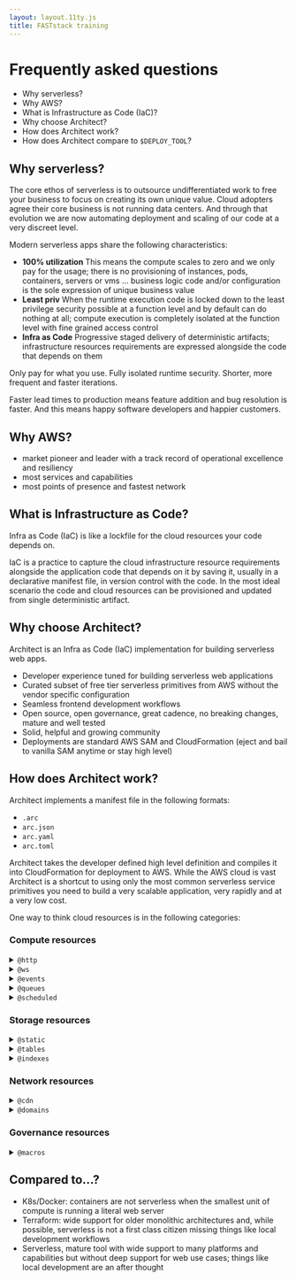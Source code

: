 ```yaml
---
layout: layout.11ty.js
title: FASTstack training
---
```


# Frequently asked questions

- Why serverless?
- Why AWS?
- What is Infrastructure as Code (IaC)?
- Why choose Architect?
- How does Architect work?
- How does Architect compare to <code>$DEPLOY_TOOL</code>?

## Why serverless?

The core ethos of serverless is to outsource undifferentiated work to free your business to focus on creating its own unique value. Cloud adopters agree their core business is not running data centers. And through that evolution we are now automating deployment and scaling of our code at a very discreet level. 

Modern serverless apps share the following characteristics:

- **100% utilization** This means the compute scales to zero and we only pay for the usage; there is no provisioning of instances, pods, containers, servers or vms … business logic code and/or configuration is the sole expression of unique business value 
- **Least priv** When the runtime execution code is locked down to the least privilege security possible at a function level and by default can do nothing at all; compute execution is completely isolated at the function level with fine grained access control 
- **Infra as Code** Progressive staged delivery of deterministic artifacts; infrastructure resources requirements are expressed alongside the code that depends on them 

Only pay for what you use. Fully isolated runtime security. Shorter, more frequent and faster iterations. 

Faster lead times to production means feature addition and bug resolution is faster. And this means happy software developers and happier customers.

## Why AWS?

- market pioneer and leader with a track record of  operational excellence and resiliency 
- most services and capabilities
- most points of presence and fastest network

## What is Infrastructure as Code?

Infra as Code (IaC) is like a lockfile for the cloud resources your code depends on.

IaC is a practice to capture the cloud infrastructure resource requirements alongside the application code that depends on it by saving it, usually in a declarative manifest file, in version control with the code. In the most ideal scenario the code and cloud resources can be provisioned and updated from single deterministic artifact. 

## Why choose Architect?

Architect is an Infra as Code (IaC) implementation for building serverless web apps. 

- Developer experience tuned for building serverless web applications
- Curated subset of free tier serverless primitives from AWS without the vendor specific configuration 
- Seamless frontend development workflows 
- Open source, open governance, great cadence, no breaking changes, mature and well tested
- Solid, helpful and growing community
- Deployments are standard AWS SAM and CloudFormation (eject and bail to vanilla SAM anytime or stay high level)

## How does Architect work?

Architect implements a manifest file in the following formats:

- `.arc`
- `arc.json` 
- `arc.yaml` 
- `arc.toml`

Architect takes the developer defined high level definition and compiles it into CloudFormation for deployment to AWS. While the AWS cloud is vast Architect is a shortcut to using only the most common serverless service primitives you need to build a very scalable application, very rapidly and at a very low cost. 

One way to think cloud resources is in the following categories:

### Compute resources
<details>
  <summary><code>@http</code></summary>
  <p>Lambda functions handing HTTP events from API Gateway.</p>
</details>
<details>
  <summary><code>@ws</code></summary>
  <p>Lambda functions handing web socket events from API Gateway.</p>
</details>
<details>
  <summary><code>@events</code></summary>
  <p>Lambda functions subscribed to SNS topics.</p>
</details>
<details>
  <summary><code>@queues</code></summary>
  <p>Lambda functions subscribed to SQS queues.</p>
</details>
<details>
  <summary><code>@scheduled</code></summary>
  <p>Lambda functions subscribed to an EventBridge rule with a schedule expression. Often colloquially referred to as "CRON Lambdas".</p>
</details>

### Storage resources
<details>
  <summary><code>@static</code></summary>
  <p>S3 the original serverless hero.</p>
</details>
<details>
  <summary><code>@tables</code></summary>
  <p>DynamoDB tables the leading serverless database.</p>
</details>
<details>
  <summary><code>@indexes</code></summary>
  <p>Define additional access patterns for DynamoDB tables. Each index is a full copy of the Dynamo table (with a different key schema for indexing) so be aware each indexe added will cost more. DynamoDB billing is faceted. Amazon charges for: reading data, writing data and storing data…among other things, but suffice to say, the free tier is generous. The first 25 GB stored per month is free. </p>
</details>

### Network resources
<details>
  <summary><code>@cdn</code></summary>
  <p>CloudFront is one of the oldest and largest content delivery networks in the industry.</p>
</details>
<details>
  <summary><code>@domains</code></summary>
  <p>Defines Route53 records for <code>@static</code>, <code>@http</code> and <code>@ws</code></p>
</details>

### Governance resources


<details>
  <summary><code>@macros</code></summary>
  <p>Modify generated CloudFormation before deployment. This enables adding, removing or changing any Architect defaults.</p>
  <p>Under the hood applications will need *service discovery* and a *security model*. Architect uses environment variables and SSM parameters to store the human readable resource names (like table names) and map them to the CloudFormation generated resource names at runtime. Architect also automatically generates the neccessary IAM configuration for a least privilege role for the application compute layer. Macros are an escape hatch to change or add to any of this behavior. </p>
</details>

## Compared to…?

- K8s/Docker: containers are not serverless when the smallest unit of compute is running a literal web server
- Terraform: wide support for older monolithic architectures and, while possible, serverless is not a first class citizen missing things like local development workflows
- Serverless, mature tool with wide support to many platforms and capabilities but without deep support for web use cases; things like local development are an after thought

